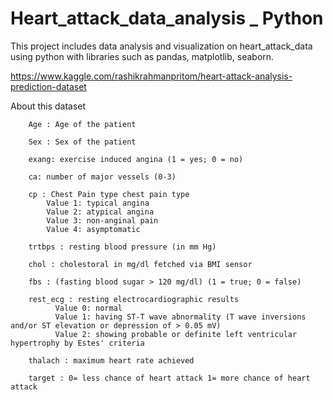 # Heart_attack_data_analysis _ Python

This project includes data analysis and visualization on heart_attack_data using python with libraries such as pandas, matplotlib, seaborn.

https://www.kaggle.com/rashikrahmanpritom/heart-attack-analysis-prediction-dataset

About this dataset

        Age : Age of the patient

        Sex : Sex of the patient

        exang: exercise induced angina (1 = yes; 0 = no)

        ca: number of major vessels (0-3)

        cp : Chest Pain type chest pain type
            Value 1: typical angina
            Value 2: atypical angina
            Value 3: non-anginal pain
            Value 4: asymptomatic

        trtbps : resting blood pressure (in mm Hg)

        chol : cholestoral in mg/dl fetched via BMI sensor

        fbs : (fasting blood sugar > 120 mg/dl) (1 = true; 0 = false)

        rest_ecg : resting electrocardiographic results
              Value 0: normal
              Value 1: having ST-T wave abnormality (T wave inversions and/or ST elevation or depression of > 0.05 mV)
              Value 2: showing probable or definite left ventricular hypertrophy by Estes' criteria

        thalach : maximum heart rate achieved

        target : 0= less chance of heart attack 1= more chance of heart attack
